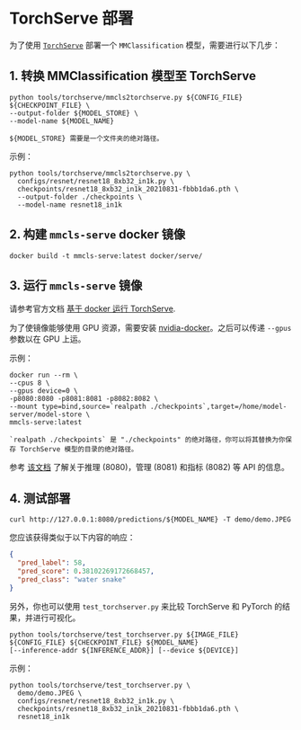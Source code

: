 # TorchServe 部署

为了使用 [`TorchServe`](https://pytorch.org/serve/) 部署一个 `MMClassification` 模型，需要进行以下几步：

## 1. 转换 MMClassification 模型至 TorchServe

```shell
python tools/torchserve/mmcls2torchserve.py ${CONFIG_FILE} ${CHECKPOINT_FILE} \
--output-folder ${MODEL_STORE} \
--model-name ${MODEL_NAME}
```

```{note}
${MODEL_STORE} 需要是一个文件夹的绝对路径。
```

示例：

```shell
python tools/torchserve/mmcls2torchserve.py \
  configs/resnet/resnet18_8xb32_in1k.py \
  checkpoints/resnet18_8xb32_in1k_20210831-fbbb1da6.pth \
  --output-folder ./checkpoints \
  --model-name resnet18_in1k
```

## 2. 构建 `mmcls-serve` docker 镜像

```shell
docker build -t mmcls-serve:latest docker/serve/
```

## 3. 运行 `mmcls-serve` 镜像

请参考官方文档 [基于 docker 运行 TorchServe](https://github.com/pytorch/serve/blob/master/docker/README.md#running-torchserve-in-a-production-docker-environment).

为了使镜像能够使用 GPU 资源，需要安装 [nvidia-docker](https://docs.nvidia.com/datacenter/cloud-native/container-toolkit/install-guide.html)。之后可以传递 `--gpus` 参数以在 GPU 上运。

示例：

```shell
docker run --rm \
--cpus 8 \
--gpus device=0 \
-p8080:8080 -p8081:8081 -p8082:8082 \
--mount type=bind,source=`realpath ./checkpoints`,target=/home/model-server/model-store \
mmcls-serve:latest
```

```{note}
`realpath ./checkpoints` 是 "./checkpoints" 的绝对路径，你可以将其替换为你保存 TorchServe 模型的目录的绝对路径。
```

参考 [该文档](https://github.com/pytorch/serve/blob/master/docs/rest_api.md) 了解关于推理 (8080)，管理 (8081) 和指标 (8082) 等 API 的信息。

## 4. 测试部署

```shell
curl http://127.0.0.1:8080/predictions/${MODEL_NAME} -T demo/demo.JPEG
```

您应该获得类似于以下内容的响应：

```json
{
  "pred_label": 58,
  "pred_score": 0.38102269172668457,
  "pred_class": "water snake"
}
```

另外，你也可以使用 `test_torchserver.py` 来比较 TorchServe 和 PyTorch 的结果，并进行可视化。

```shell
python tools/torchserve/test_torchserver.py ${IMAGE_FILE} ${CONFIG_FILE} ${CHECKPOINT_FILE} ${MODEL_NAME}
[--inference-addr ${INFERENCE_ADDR}] [--device ${DEVICE}]
```

示例：

```shell
python tools/torchserve/test_torchserver.py \
  demo/demo.JPEG \
  configs/resnet/resnet18_8xb32_in1k.py \
  checkpoints/resnet18_8xb32_in1k_20210831-fbbb1da6.pth \
  resnet18_in1k
```
